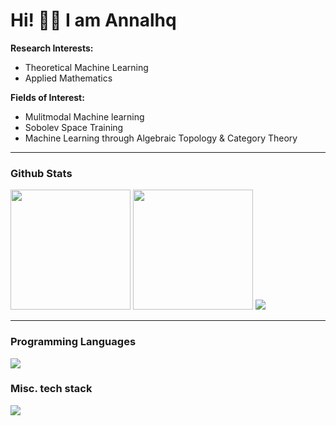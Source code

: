 # Hi! 👋🏻 I am Annalhq

**Research Interests:**  
- Theoretical Machine Learning  
- Applied Mathematics  

**Fields of Interest:**  
- Mulitmodal Machine learning
- Sobolev Space Training   
- Machine Learning through Algebraic Topology & Category Theory  

---
<h3>Github Stats</h3>
  <img src="https://denvercoder1-github-readme-stats.vercel.app/api/?username=annalhq&rank_icon=github&show_icons=true&include_all_commits=true&count_private=true&theme=tokyonight&hide_border=true" height="192px">

  <img src="https://github-readme-streak-stats.herokuapp.com?user=annalhq&theme=tokyonight&hide_border=true" height="192px"/>

  <img src="https://github-readme-activity-graph.vercel.app/graph/?username=annalhq&theme=tokyo-night&hide_border=true&area=true">

---

<h3>Programming Languages</h3>
<p>
    <img src="https://skillicons.dev/icons?i=c,cpp,java,js,latex,lua,md,py,r,rust,ts&theme=dark" />
  </a>
</p>

<h3>Misc. tech stack</h3>
<p>
    <img src="https://skillicons.dev/icons?i=arch,astro,blender,git,kali,linux,neovim,obsidian,pytorch,react,tensorflow,threejs,vim&theme=dark" />
  </a>
</p>
